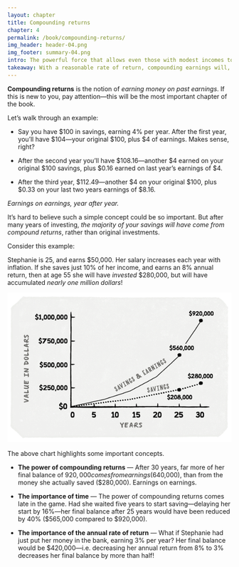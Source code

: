 ```yaml
---
layout: chapter
title: Compounding returns
chapter: 4
permalink: /book/compounding-returns/
img_header: header-04.png
img_footer: summary-04.png
intro: The powerful force that allows even those with modest incomes to accumulate large savings.
takeaway: With a reasonable rate of return, compounding earnings will, over time, turn small savings into surprisingly large sums.
---
```


**Compounding returns** is the notion of *earning money on past earnings*. If this is new to you, pay attention—this will be the most important chapter of the book.

Let’s walk through an example:

- Say you have $100 in savings, earning 4% per year. After the first year, you’ll have $104—your original $100, plus $4 of earnings. Makes sense, right?

- After the second year you’ll have $108.16—another $4 earned on your original $100 savings, plus $0.16 earned on last year’s earnings of $4.

- After the third year, $112.49—another $4 on your original $100, plus $0.33 on your last two years earnings of $8.16.

*Earnings on earnings, year after year.* 

It’s hard to believe such a simple concept could be so important. But after many years of investing, *the majority of your savings will have come from compound returns*, rather than original investments.

Consider this example:

Stephanie is 25, and earns $50,000. Her salary increases each year with inflation. If she saves just 10% of her income, and earns an 8% annual return, then at age 55 she will have *invested* $280,000, but will have accumulated *nearly one million dollars*!

![](/assets/img/chart-04.png)

The above chart highlights some important concepts.

- **The power of compounding returns** — After 30 years, far more of her final balance of $920,000 comes from earnings ($640,000), than from the money she actually saved ($280,000). Earnings on earnings.

- **The importance of time** — The power of compounding returns comes late in the game. Had she waited five years to start saving—delaying her start by 16%—her final balance after 25 years would have been reduced by 40% ($565,000 compared to $920,000).

- **The importance of the annual rate of return** — What if Stephanie had just put her money in the bank, earning 3% per year? Her final balance would be $420,000—i.e. decreasing her annual return from 8% to 3% decreases her final balance by more than half!